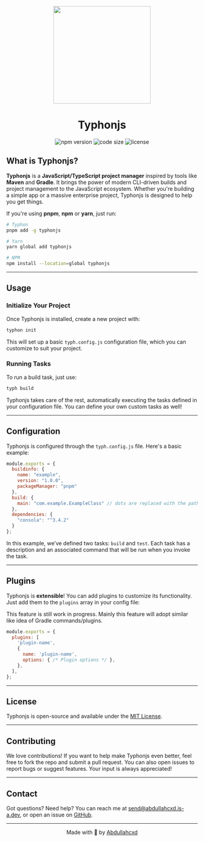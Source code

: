 
<p align="center">
  <img src="https://github.com/user-attachments/assets/a5d270ab-cc8d-4549-ba73-7c07934e0269" width="256" height="256" />
</p>

<h1 align="center">Typhonjs</h1>


<p align="center">
  <img src="https://img.shields.io/npm/v/typhonjs" alt="npm version">
  <img src="https://img.shields.io/github/languages/code-size/abdullahcxd/Typhonjs" alt="code size">
  <img src="https://img.shields.io/github/license/abdullahcxd/Typhonjs" alt="license">
</p>

## What is Typhonjs?

**Typhonjs** is a **JavaScript/TypeScript project manager** inspired by tools like **Maven** and **Gradle**. It brings the power of modern CLI-driven builds and project management to the JavaScript ecosystem. Whether you're building a simple app or a massive enterprise project, Typhonjs is designed to help you get things.

If you're using **pnpm**, **npm** or **yarn**, just run:

```bash
# Typhon
pnpm add -g typhonjs

# Yarn
yarn global add typhonjs

# NPM 
npm install --location=global typhonjs
```

---

## Usage

### Initialize Your Project

Once Typhonjs is installed, create a new project with: 

```bash
typhon init
```

This will set up a basic `typh.config.js` configuration file, which you can customize to suit your project.

### Running Tasks

To run a build task, just use:

```bash
typh build
```

Typhonjs takes care of the rest, automatically executing the tasks defined in your configuration file. You can define your own custom tasks as well!

---

## Configuration

Typhonjs is configured through the `typh.config.js` file. Here's a basic example:

```js
module.exports = {
  buildinfo: {
    name: "example",
    version: "1.0.0",
    packageManager: "pnpm"
  },
  build: {
    main: "com.example.ExampleClass" // dots are replaced with the path separator like Java
  },
  dependencies: {
    "consola": "^3.4.2"
  }
};
```

In this example, we’ve defined two tasks: `build` and `test`. Each task has a description and an associated command that will be run when you invoke the task.

---

## Plugins

Typhonjs is **extensible**! You can add plugins to customize its functionality. Just add them to the `plugins` array in your config file:

This feature is still work in progress. Mainly this feature will adopt similar like idea of Gradle commands/plugins.

```js
module.exports = {
  plugins: [
    'plugin-name', 
    {
      name: 'plugin-name',
      options: { /* Plugin options */ },
    },
  ],
};
```

---

## License

Typhonjs is open-source and available under the [MIT License](https://github.com/AbdullahCXD/typhonjs/blob/master/LICENSE).

---

## Contributing

We love contributions! If you want to help make Typhonjs even better, feel free to fork the repo and submit a pull request. You can also open issues to report bugs or suggest features. Your input is always appreciated!

---

## Contact

Got questions? Need help? You can reach me at [send@abdullahcxd.is-a.dev](mailto:send@abdullahcxd.is-a.dev), or open an issue on [GitHub](https://github.com/abdullahcxd/Typhonjs).

---

<div align="center">
  <p>Made with 💙 by <a href="https://github.com/abdullahcxd" target="_blank">Abdullahcxd</a></p>
</div>
